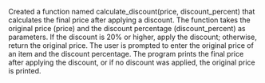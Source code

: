 Created a function named calculate_discount(price, discount_percent) that calculates the final price after applying a discount. The function takes the original price (price) and the discount percentage (discount_percent) as parameters. If the discount is 20% or higher, apply the discount; otherwise, return the original price.
The user is prompted to enter the original price of an item and the discount percentage. The program prints the final price after applying the discount, or if no discount was applied, the original price is printed.
